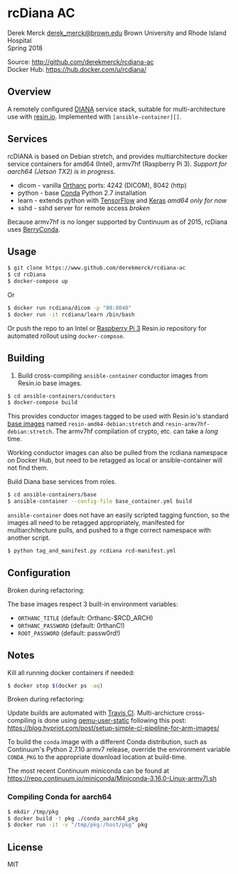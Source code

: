 rcDiana AC
==================
Derek Merck <derek_merck@brown.edu>
Brown University and Rhode Island Hospital  
Spring 2018

Source: <http://github.com/derekmerck/rcdiana-ac>  
Docker Hub: <https://hub.docker.com/u/rcdiana/>


Overview
---------------

A remotely configured [DIANA][] service stack, suitable for multi-architecture use with [resin.io][].  Implemented with `[ansible-container][]`.

[DIANA]: https://diana.readthedocs.io
[ansible-container]: https://docs.ansible.com/ansible-container/
[resin.io]: https://www.resin.io


Services
------------------

rcDIANA is based on Debian stretch, and provides multiarchitecture docker service containers for amd64 (Intel), armv7hf (Raspberry Pi 3).  _Support for aarch64 (Jetson TX2) is in progress_.

- dicom  - vanilla [Orthanc][] ports: 4242 (DICOM), 8042 (http)
- python - base [Conda][] Python 2.7 installation
- learn  - extends python with [TensorFlow][] and [Keras][] _amd64 only for now_
- sshd   - sshd server for remote access _broken_

Because armv7hf is no longer supported by Continuum as of 2015, rcDiana uses [BerryConda][].

[Orthanc]: http://www.orthanc-server.com
[Conda]: http://www.anaconda.org
[BerryConda]: https://github.com/jjhelmus/berryconda
[TensorFlow]: https://www.tensorflow.org
[Keras]: https://keras.io


Usage
-------------------

```bash
$ git clone https://www.github.com/derekmerck/rcdiana-ac
$ cd rcDiana
$ docker-compose up
```
Or 

```bash
$ docker run rcdiana/dicom -p "80:8040"
$ docker run -it rcdiana/learn /bin/bash 
```

Or push the repo to an Intel or [Raspberry Pi 3][] Resin.io repository for automated rollout using `docker-compose`.

[Raspberry Pi 3]: https://www.raspberrypi.org/products/raspberry-pi-3-model-b/

Building
--------------------

1. Build cross-compiling `ansible-container` conductor images from Resin.io base images.

```bash
$ cd ansible-containers/conductors
$ docker-compose build
```

This provides conductor images tagged to be used with Resin.io's standard [base images](https://docs.resin.io/reference/base-images/resin-base-images/) named `resin-amd64-debian:stretch` and `resin-armv7hf-debian:stretch`.  The armv7hf compilation of crypto, etc. can take a _long_ time.

Working conductor images can also be pulled from the rcdiana namespace on Docker Hub, but need to be retagged as local or ansible-container will not find them.

Build Diana base services from roles.
```bash
$ cd ansible-containers/base
$ ansible-container --config-file base_container.yml build
```

`ansible-container` does not have an easily scripted tagging function, so the images all need to be retagged appropriately, manifested for multiarchitecture pulls, and pushed to a thge correct namespace with another script.

```bash
$ python tag_and_manifest.py rcdiana rcd-manifest.yml
```


Configuration
------------------

Broken during refactoring:

The base images respect 3 built-in environment variables:

- `ORTHANC_TITLE` (default: Orthanc-$RCD_ARCH)
- `ORTHANC_PASSWORD` (default: 0rthanC!)
- `ROOT_PASSWORD` (default: passw0rd!)


Notes
-----------------

Kill all running docker containers if needed:

```bash
$ docker stop $(docker ps -aq)
```

Broken during refactoring:

Update builds are automated with [Travis CI][].  Multi-archicture cross-compiling is done using [qemu-user-static](https://github.com/multiarch/qemu-user-static) following this post: <https://blog.hypriot.com/post/setup-simple-ci-pipeline-for-arm-images/>

[Travis CI]: https://travis-ci.org

To build the `conda` image with a different Conda distribution, such as Continuum's Python 2.7.10 armv7 release, override the environment variable `CONDA_PKG` to the appropriate download location at build-time.

The most recent Continuum miniconda can be found at <https://repo.continuum.io/miniconda/Miniconda-3.16.0-Linux-armv7l.sh>


### Compiling Conda for aarch64

```bash
$ mkdir /tmp/pkg
$ docker build -t pkg ./conda_aarch64_pkg
$ docker run -it -v "/tmp/pkg:/host/pkg" pkg
```

## License

MIT
